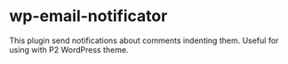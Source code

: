 wp-email-notificator
====================

This plugin send notifications about comments indenting them. Useful for using with P2 WordPress theme.